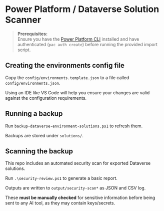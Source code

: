 # Power Platform / Dataverse Solution Scanner

> **Prerequisites:**  
> Ensure you have the [Power Platform CLI](https://learn.microsoft.com/power-platform/developer/cli/introduction) installed and have authenticated (`pac auth create`) before running the provided import script.

## Creating the environments config file

Copy the `config/environments.template.json` to a file called `config/environments.json`.

Using an IDE like VS Code will help you ensure your changes are valid against the configuration requirements.

## Running a backup

Run `backup-dataverse-environment-solutions.ps1` to refresh them.

Backups are stored under `solutions/`.

## Scanning the backup

This repo includes an automated security scan for exported Dataverse solutions.

Run `.\security-review.ps1` to generate a basic report. 

Outputs are written to `output/security-scan*` as JSON and CSV log. 

These **must be manually checked** for sensitive information before being sent to any AI tool, as they may contain keys/secrets.
